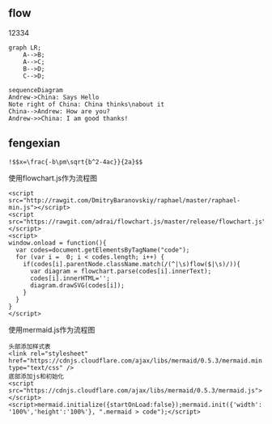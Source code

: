## flow

12334

```mermaid!
graph LR;
    A-->B;
    A-->C;
    B-->D;
    C-->D;
```

```mermaid!
sequenceDiagram
Andrew->China: Says Hello
Note right of China: China thinks\nabout it
China-->Andrew: How are you?
Andrew->>China: I am good thanks!
```

fengexian
----



`!$$x=\frac{-b\pm\sqrt{b^2-4ac}}{2a}$$`

使用flowchart.js作为流程图


    <script src="http://rawgit.com/DmitryBaranovskiy/raphael/master/raphael-min.js"></script>
    <script src="https://rawgit.com/adrai/flowchart.js/master/release/flowchart.js"></script>
    <script>
    window.onload = function(){
      var codes=document.getElementsByTagName("code");
      for (var i =  0; i < codes.length; i++) {
        if(codes[i].parentNode.className.match(/(^|\s)flow($|\s)/)){
          var diagram = flowchart.parse(codes[i].innerText);
          codes[i].innerHTML='';
          diagram.drawSVG(codes[i]);
        }
      }
    }
    </script>


使用mermaid.js作为流程图

    头部添加样式表
    <link rel="stylesheet" href="https://cdnjs.cloudflare.com/ajax/libs/mermaid/0.5.3/mermaid.min.css" type="text/css" />
    底部添加js和初始化
    <script src="https://cdnjs.cloudflare.com/ajax/libs/mermaid/0.5.3/mermaid.js"></script>
    <script>mermaid.initialize({startOnLoad:false});mermaid.init({'width': '100%','height':'100%'}, ".mermaid > code");</script>